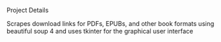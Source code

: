 Project Details

Scrapes download links for PDFs, EPUBs, and other book formats using beautiful soup 4 
and uses tkinter for the graphical user interface